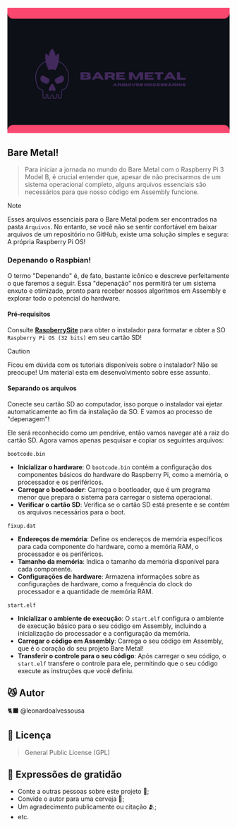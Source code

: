![Texto Alternativo](https://raw.githubusercontent.com/leonardoalvessousa/RaspAsmBareMetal/refs/heads/main/Aula%201/rpiBareBanner.jpg)

## Bare Metal!

>Para iniciar a jornada no mundo do Bare Metal com o Raspberry Pi 3 Model B, é crucial entender que, apesar de não precisarmos de um sistema operacional completo, alguns arquivos essenciais são necessários para que nosso código em Assembly funcione. 

> [!NOTE]
> Esses arquivos essenciais para o Bare Metal podem ser encontrados na pasta `Arquivos`. No entanto, se você não se sentir confortável em baixar arquivos de um repositório no GitHub, existe uma solução simples e segura: A própria Raspberry Pi OS!
### Depenando o Raspbian!

O termo "Depenando" é, de fato, bastante icônico e descreve perfeitamente o que faremos a seguir. Essa "depenação" nos permitirá ter um sistema enxuto e otimizado, pronto para receber nossos algoritmos em Assembly e explorar todo o potencial do hardware. 

#### Pré-requisitos

Consulte **[RaspberrySite](https://www.raspberrypi.com/software/)** para obter o instalador para formatar e obter a SO `Raspberry Pi OS (32 bits)` em seu cartão SD!

> [!CAUTION]
> Ficou em dúvida com os tutoriais disponíveis sobre o instalador? Não se preocupe! Um material esta em desenvolvimento sobre esse assunto.

#### Separando os arquivos

Conecte seu cartão SD ao computador, isso porque o instalador vai ejetar automaticamente ao fim da instalação da SO. E vamos ao processo de "depenagem"!  

Ele será reconhecido como um pendrive, então vamos navegar até a raiz do cartão SD. Agora vamos apenas pesquisar e copiar os seguintes arquivos:

```raiz SD Card
bootcode.bin
```

- **Inicializar o hardware**: O `bootcode.bin` contém a configuração dos componentes básicos do hardware do Raspberry Pi, como a memória, o processador e os periféricos.
- **Carregar o bootloader**: Carrega o bootloader, que é um programa menor que prepara o sistema para carregar o sistema operacional.
- **Verificar o cartão SD**: Verifica se o cartão SD está presente e se contém os arquivos necessários para o boot.

```raiz SD Card
fixup.dat
```

- **Endereços de memória**: Define os endereços de memória específicos para cada componente do hardware, como a memória RAM, o processador e os periféricos.
- **Tamanho da memória**: Indica o tamanho da memória disponível para cada componente.
- **Configurações de hardware**: Armazena informações sobre as configurações de hardware, como a frequência do clock do processador e a quantidade de memória RAM.

```raiz SD Card
start.elf
```

- **Inicializar o ambiente de execução**: O `start.elf` configura o ambiente de execução básico para o seu código em Assembly, incluindo a inicialização do processador e a configuração da memória.
- **Carregar o código em Assembly**:  Carrega o seu código em Assembly, que é o coração do seu projeto Bare Metal!
- **Transferir o controle para o seu código**: Após carregar o seu código, o `start.elf` transfere o controle para ele, permitindo que o seu código execute as instruções que você definiu.

## 😼 Autor

🐈‍⬛ @leonardoalvessousa

## 📄 Licença

> General Public License (GPL)

## 🎁 Expressões de gratidão

- Conte a outras pessoas sobre este projeto 📢;
- Convide o autor para uma cerveja 🍺;
- Um agradecimento publicamente ou citação 🫂;
- etc.
